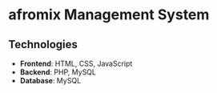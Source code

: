 # afromix Management System

## Technologies

- **Frontend**: HTML, CSS, JavaScript
- **Backend**: PHP, MySQL
- **Database**: MySQL

  
